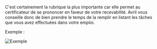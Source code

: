 C'est certainement la rubrique la plus importante car elle permet au certificateur de se prononcer en faveur de votre recevabilité. Avril vous conseille donc de bien prendre le temps de la remplir en listant les tâches que vous avez effectuées dans votre emploi.

Exemple :

![Exemple](/ma-candidature-vae/help.png)